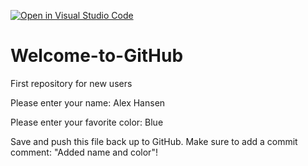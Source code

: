 [![Open in Visual Studio Code](https://classroom.github.com/assets/open-in-vscode-f059dc9a6f8d3a56e377f745f24479a46679e63a5d9fe6f495e02850cd0d8118.svg)](https://classroom.github.com/online_ide?assignment_repo_id=6786851&assignment_repo_type=AssignmentRepo)
# Welcome-to-GitHub
First repository for new users

Please enter your name: Alex Hansen

Please enter your favorite color: Blue

Save and push this file back up to GitHub. 
Make sure to add a commit comment: "Added name and color"!
